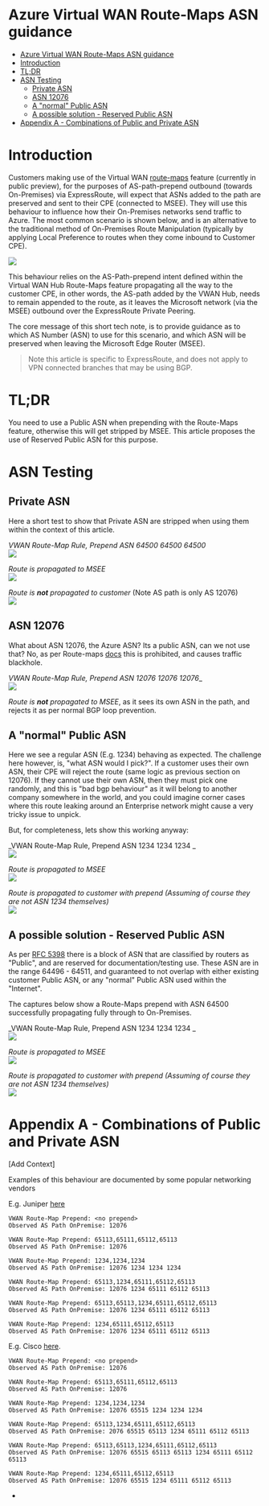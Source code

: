 # Azure Virtual WAN Route-Maps ASN guidance

<!-- TOC -->

- [Azure Virtual WAN Route-Maps ASN guidance](#azure-virtual-wan-route-maps-asn-guidance)
- [Introduction](#introduction)
- [TL;DR](#tldr)
- [ASN Testing](#asn-testing)
    - [Private ASN](#private-asn)
    - [ASN 12076](#asn-12076)
    - [A "normal" Public ASN](#a-normal-public-asn)
    - [A possible solution - Reserved Public ASN](#a-possible-solution---reserved-public-asn)
- [Appendix A - Combinations of Public and Private ASN](#appendix-a---combinations-of-public-and-private-asn)

<!-- /TOC -->

# Introduction

Customers making use of the Virtual WAN [route-maps](https://learn.microsoft.com/en-us/azure/virtual-wan/route-maps-about) feature (currently in public preview), for the purposes of AS-path-prepend outbound (towards On-Premises) via ExpressRoute, will expect that ASNs added to the path are preserved and sent to their CPE (connected to MSEE). They will use this behaviour to influence how their On-Premises networks send traffic to Azure. The most common scenario is shown below, and is an alternative to the traditional method of On-Premises Route Manipulation (typically by applying Local Preference to routes when they come inbound to Customer CPE).

![](images/2023-09-07-12-32-19.png)

This behaviour relies on the AS-Path-prepend intent defined within the Virtual WAN Hub Route-Maps feature propagating all the way to the customer CPE, in other words, the AS-path added by the VWAN Hub, needs to remain appended to the route, as it leaves the Microsoft network (via the MSEE) outbound over the ExpressRoute Private Peering. 

The core message of this short tech note, is to provide guidance as to which AS Number (ASN) to use for this scenario, and which ASN will be preserved when leaving the Microsoft Edge Router (MSEE).

> Note this article is specific to ExpressRoute, and does not apply to VPN connected branches that may be using BGP.

# TL;DR

You need to use a Public ASN when prepending with the Route-Maps feature, otherwise this will get stripped by MSEE. This article proposes the use of Reserved Public ASN for this purpose.

# ASN Testing

## Private ASN

Here a short test to show that Private ASN are stripped when using them within the context of this article.

_VWAN Route-Map Rule, Prepend ASN 64500 64500 64500_
<br>
![](images/2023-09-07-12-39-47.png)

_Route is propagated to MSEE_
<br>
![](images/2023-09-07-12-40-25.png)

_Route is **not** propagated to customer_ (Note AS path is only AS 12076)
<br>
![](images/2023-09-07-12-54-08.png)

## ASN 12076

What about ASN 12076, the Azure ASN? Its a public ASN, can we not use that? No, as per Route-maps [docs](https://learn.microsoft.com/en-us/azure/virtual-wan/route-maps-about#:~:text=ASNs%3A%208074%2C%208075%2C-,12076,-Private%20ASNs%3A%2065515) this is prohibited, and causes traffic blackhole.

_VWAN Route-Map Rule, Prepend ASN 12076 12076 12076__
<br>
![](images/2023-09-07-12-44-00.png)

_Route is **not** propagated to MSEE_, as it sees its own ASN in the path, and rejects it as per normal BGP loop prevention.

## A "normal" Public ASN

Here we see a regular ASN (E.g. 1234) behaving as expected. The challenge here however, is, "what ASN would I pick?". If a customer uses their own ASN, their CPE will reject the route (same logic as previous section on 12076). If they cannot use their own ASN, then they must pick one randomly, and this is "bad bgp behaviour" as it will belong to another company somewhere in the world, and you could imagine corner cases where this route leaking around an Enterprise network might cause a very tricky issue to unpick.

But, for completeness, lets show this working anyway:

_VWAN Route-Map Rule, Prepend ASN 1234 1234 1234 _
<br>
![](images/2023-09-07-12-48-38.png)

_Route is propagated to MSEE_
<br>
![](images/2023-09-07-12-48-51.png)

_Route is propagated to customer with prepend (Assuming of course they are not ASN 1234 themselves)_
<br>
![](images/2023-09-07-12-49-33.png)

## A possible solution - Reserved Public ASN

As per [RFC 5398](https://datatracker.ietf.org/doc/html/rfc5398#:~:text=documentation%20purposes%2C%20namely-,64496%20%2D%2064511,-%2C%20and%20a%20contiguous) there is a block of ASN that are classified by routers as "Public", and are reserved for documentation/testing use. These ASN are in the range 64496 - 64511, and guaranteed to not overlap with either existing customer Public ASN, or any "normal" Public ASN used within the "Internet".

The captures below show a Route-Maps prepend with ASN 64500 successfully propagating fully through to On-Premises.

_VWAN Route-Map Rule, Prepend ASN 1234 1234 1234 _
<br>
![](images/2023-09-07-12-52-38.png)

_Route is propagated to MSEE_
<br>
![](images/2023-09-07-12-52-54.png)

_Route is propagated to customer with prepend (Assuming of course they are not ASN 1234 themselves)_
<br>
![](images/2023-09-07-12-53-04.png)

# Appendix A - Combinations of Public and Private ASN

[Add Context]


Examples of this behaviour are documented by some popular networking vendors 

E.g. Juniper [here](https://www.juniper.net/documentation/us/en/software/junos/bgp/topics/ref/statement/remove-private-edit-protocols-bgp.html#:~:text=The%20routing%20device%20stops%20searching%20for%20private%20ASs%20when%20it%20finds%20the%20first%20nonprivate%20AS%20or%20a%20peer%E2%80%99s%20private%20AS.) 
```
VWAN Route-Map Prepend: <no prepend>
Observed AS Path OnPremise: 12076

VWAN Route-Map Prepend: 65113,65111,65112,65113
Observed AS Path OnPremise: 12076

VWAN Route-Map Prepend: 1234,1234,1234
Observed AS Path OnPremise: 12076 1234 1234 1234

VWAN Route-Map Prepend: 65113,1234,65111,65112,65113
Observed AS Path OnPremise: 12076 1234 65111 65112 65113

VWAN Route-Map Prepend: 65113,65113,1234,65111,65112,65113
Observed AS Path OnPremise: 12076 1234 65111 65112 65113

VWAN Route-Map Prepend: 1234,65111,65112,65113
Observed AS Path OnPremise: 12076 1234 65111 65112 65113
```

E.g. Cisco [here](https://www.cisco.com/c/en/us/support/docs/ip/border-gateway-protocol-bgp/13756-32.html#:~:text=If%20the%20AS_PATH%20includes%20both%20private%20and%20public%20AS%20numbers%2C%20BGP%20doesn%27t%20remove%20the%20private%20AS%20numbers).

```
VWAN Route-Map Prepend: <no prepend>
Observed AS Path OnPremise: 12076

VWAN Route-Map Prepend: 65113,65111,65112,65113
Observed AS Path OnPremise: 12076

VWAN Route-Map Prepend: 1234,1234,1234
Observed AS Path OnPremise: 12076 65515 1234 1234 1234

VWAN Route-Map Prepend: 65113,1234,65111,65112,65113
Observed AS Path OnPremise: 2076 65515 65113 1234 65111 65112 65113

VWAN Route-Map Prepend: 65113,65113,1234,65111,65112,65113
Observed AS Path OnPremise: 12076 65515 65113 65113 1234 65111 65112 65113

VWAN Route-Map Prepend: 1234,65111,65112,65113
Observed AS Path OnPremise: 12076 65515 1234 65111 65112 65113
```

-